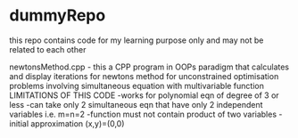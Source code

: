 # dummyRepo
this repo contains code for my learning purpose only and may not be related to each other

newtonsMethod.cpp -
this a CPP program in OOPs paradigm that calculates and display iterations for newtons method for unconstrained optimisation problems involving simultaneous equation with multivariable function
LIMITATIONS OF THIS CODE
-works for polynomial eqn of degree of 3 or less
-can take only 2 simultaneous eqn that have only 2 independent variables i.e. m=n=2
-function must not contain product of two variables
-initial approximation (x,y)=(0,0)
